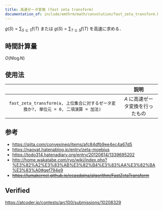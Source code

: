 ```yaml
---
title: 高速ゼータ変換 (fast zeta transform)
documentation_of: include/emthrm/math/convolution/fast_zeta_transform.hpp
---
```


$g(S) = \sum_{S \subseteq T} f(T)$ または $g(S) = \sum_{T \subseteq S} f(T)$ を高速に求める．


## 時間計算量

$O(N\log{N})$


## 使用法

||説明|
|:--:|:--:|
|`fast_zeta_transform(a, 上位集合に対するゼータ変換か?, 単位元 = 0, 二項演算 = 加法)`|$A$ に高速ゼータ変換を行ったもの|


## 参考

- https://qiita.com/convexineq/items/afc84dfb9ee4ec4a67d5
- https://naoyat.hatenablog.jp/entry/zeta-moebius
- https://todo314.hatenadiary.org/entry/20120614/1339695202
- http://home.wakatabe.com/ryo/wiki/index.php?%E3%82%A2%E3%83%AB%E3%82%B4%E3%83%AA%E3%82%BA%E3%83%A0#qef794e9
- ~~https://lumakernel.github.io/ecasdqina/algorithm/FastZetaTransform~~


## Verified

https://atcoder.jp/contests/arc100/submissions/10208329

